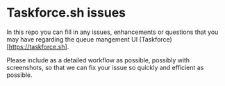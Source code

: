 # Taskforce.sh issues

In this repo you can fill in any issues, enhancements or questions that you may have regarding the queue mangement UI (Taskforce)[https://taskforce.sh].

Please include as a detailed workflow as possible, possibly with screenshots, so that we can fix your issue so quickly and efficient as possible.


